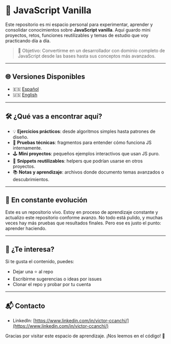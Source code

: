 # 🧠 JavaScript Vanilla

Este repositorio es mi espacio personal para experimentar, aprender y consolidar conocimientos sobre **JavaScript vanilla**. Aquí guardo mini proyectos, retos, funciones reutilizables y temas de estudio que voy practicando día a día.

> 🎯 Objetivo: Convertirme en un desarrollador con dominio completo de JavaScript desde las bases hasta sus conceptos más avanzados.


---

## 🌐 Versiones Disponibles

* 🇪🇸 [Español](README_es.md)
* 🇺🇸 [English](README.md)

---

## 🛠️ ¿Qué vas a encontrar aquí?

* 💡 **Ejercicios prácticos**: desde algoritmos simples hasta patrones de diseño.
* 🔬 **Pruebas técnicas**: fragmentos para entender cómo funciona JS internamente.
* 🕹️ **Mini proyectos**: pequeños ejemplos interactivos que usan JS puro.
* 🧰 **Snippets reutilizables**: helpers que podrían usarse en otros proyectos.
* 📚 **Notas y aprendizaje**: archivos donde documento temas avanzados o descubrimientos.

---

## 🚧 En constante evolución

Este es un repositorio vivo. Estoy en proceso de aprendizaje constante y actualizo este repositorio conforme avanzo. No todo está pulido, y muchas veces hay más pruebas que resultados finales. Pero ese es justo el punto: aprender haciendo.

---

## 🤝 ¿Te interesa?

Si te gusta el contenido, puedes:

* Dejar una ⭐ al repo
* Escribirme sugerencias o ideas por issues
* Clonar el repo y probar por tu cuenta

---

## 📬 Contacto

* LinkedIn: [https://www.linkedin.com/in/victor-ccanchi/](https://www.linkedin.com/in/victor-ccanchi/)


Gracias por visitar este espacio de aprendizaje. ¡Nos leemos en el código! 🚀
